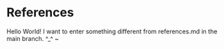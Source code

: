 # References

Hello World! I want to enter something different from references.md in the main branch.
^_^
~
